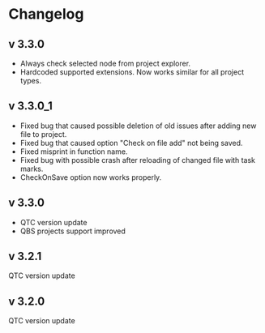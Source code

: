 # Changelog
## v 3.3.0
- Always check selected node from project explorer.
- Hardcoded supported extensions. Now works similar for all project types.
## v 3.3.0_1
- Fixed bug that caused possible deletion of old issues after adding new file to project.
- Fixed bug that caused option "Check on file add" not being saved.
- Fixed misprint in function name.
- Fixed bug with possible crash after reloading of changed file with task marks.
- CheckOnSave option now works properly.
## v 3.3.0
- QTC version update
- QBS projects support improved
## v 3.2.1
QTC version update
## v 3.2.0
QTC version update
